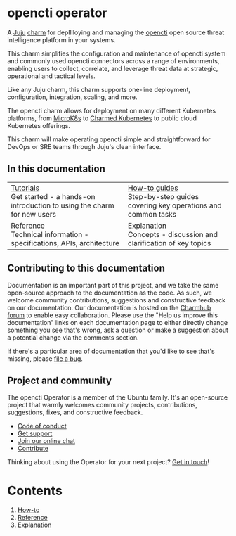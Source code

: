 
# opencti operator

A [Juju](https://juju.is/) [charm](https://juju.is/docs/olm/charmed-operators) for deplllloying and managing the [opencti](https://filigran.io/solutions/open-cti/)
open source threat intelligence platform in your systems. 

This charm simplifies the configuration and maintenance of opencti system and 
commonly used opencti connectors across a range of environments, enabling users
to collect, correlate, and leverage threat data at strategic, operational and 
tactical levels.

Like any Juju charm, this charm supports one-line deployment, configuration, integration, scaling, and more. 

The opencti charm allows for deployment on many different Kubernetes platforms, from [MicroK8s](https://microk8s.io/) to 
[Charmed Kubernetes](https://ubuntu.com/kubernetes) to public cloud Kubernetes offerings.

This charm will make operating opencti simple and straightforward for DevOps or SRE teams through Juju's clean interface. 

## In this documentation

| | |
|--|--|
| [Tutorials](./tutorial)</br>  Get started - a hands-on introduction to using the charm for new users </br> |  [How-to guides](./how-to) </br> Step-by-step guides covering key operations and common tasks |
| [Reference](./reference) </br> Technical information - specifications, APIs, architecture | [Explanation](./explanation) </br> Concepts - discussion and clarification of key topics  |

## Contributing to this documentation

Documentation is an important part of this project, and we take the same open-source approach to the documentation as 
the code. As such, we welcome community contributions, suggestions and constructive feedback on our documentation. 
Our documentation is hosted on the [Charmhub forum](https://discourse.charmhub.io/) 
to enable easy collaboration. Please use the "Help us improve this documentation" links on each documentation page to 
either directly change something you see that's wrong, ask a question or make a suggestion about a potential change via 
the comments section.

If there's a particular area of documentation that you'd like to see that's missing, please 
[file a bug](https://github.com/canonical/opencti-operator/issues).

## Project and community

The opencti Operator is a member of the Ubuntu family. It's an open-source project that warmly welcomes community 
projects, contributions, suggestions, fixes, and constructive feedback.

- [Code of conduct](https://ubuntu.com/community/code-of-conduct)
- [Get support](https://discourse.charmhub.io/)
- [Join our online chat](https://matrix.to/#/#charmhub-charmdev:ubuntu.com)
- [Contribute](how-to/contribute.md)

Thinking about using the <charm-name> Operator for your next project? 
[Get in touch](https://matrix.to/#/#charmhub-charmdev:ubuntu.com)!

# Contents

1. [How-to](./how-to)
1. [Reference](./reference)
1. [Explanation](./explanation)

